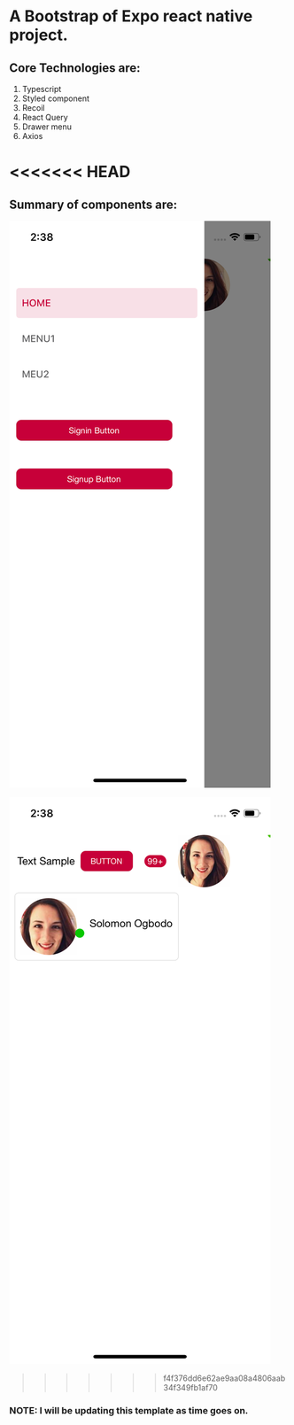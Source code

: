 # A Bootstrap of Expo react native project.

## Core Technologies are:

1. Typescript
2. Styled component
3. Recoil
4. React Query
5. Drawer menu
6. Axios

<<<<<<< HEAD
=======
## Summary of components are:
![alt text](https://github.com/ogbodo/react-native-expo-template/blob/main/assets/2.png?raw=true)

![alt text](https://github.com/ogbodo/react-native-expo-template/blob/main/assets/1.png?raw=true)


>>>>>>> f4f376dd6e62ae9aa08a4806aab34f349fb1af70
### NOTE: I will be updating this template as time goes on.
